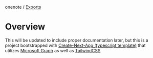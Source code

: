 onenote / [Exports](modules.md)

# Overview

This will be updated to include proper documentation later, but this is a project bootstrapped with [Create-Next-App (typescript template)](https://nextjs.org/docs/api-reference/create-next-app) that utilizes [Microsoft Graph](https://docs.microsoft.com/en-us/graph/overview) as well as [TailwindCSS](https://tailwindcss.com/)
